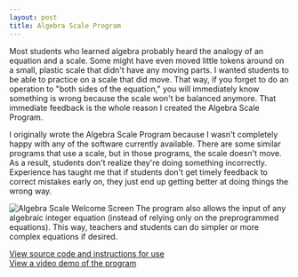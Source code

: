 ```yaml
---
layout: post
title: Algebra Scale Program
---
```

Most students who learned algebra probably heard the analogy of an equation and a scale. Some might have even moved little tokens around on a small, plastic scale that didn't have any moving parts. I wanted students to be able to practice on a scale that did move. That way, if you forget to do an operation to "both sides of the equation," you will immediately know something is wrong because the scale won't be balanced anymore. That immediate feedback is the whole reason I created the Algebra Scale Program.

I originally wrote the Algebra Scale Program because I wasn't completely happy with any of the software currently available. There are some similar programs that use a scale, but in those programs, the scale doesn't move. As a result, students don't realize they're doing something incorrectly. Experience has taught me that if students don't get timely feedback to correct mistakes early on, they just end up getting better at doing things the wrong way.

![Algebra Scale Welcome Screen]({{site.url}}/images/AlgebraScaleWelcomeScreen.png)
The program also allows the input of any algebraic integer equation (instead of relying only on the preprogrammed equations). This way, teachers and students can do simpler or more complex equations if desired.

[View source code and instructions for use](https://github.com/mikeyrichardson/AlgebraScale)  
[View a video demo of the program](https://www.youtube.com/watch?v=2enx-fsJMTk)